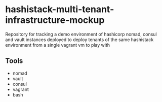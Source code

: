 # hashistack-multi-tenant-infrastructure-mockup
Repository for tracking a demo environment of hashicorp nomad, consul and vault instances deployed to deploy tenants of the same hashistack environment from a single vagrant vm to play with
## Tools
- nomad
- vault
- consul
- vagrant
- bash